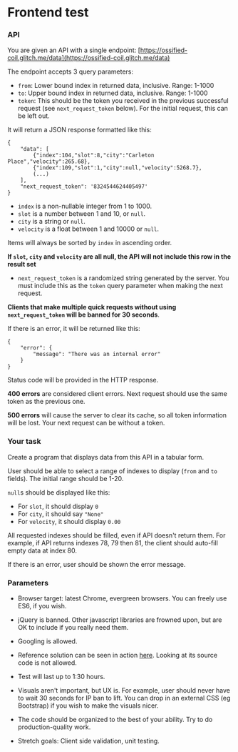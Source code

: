 # Frontend test

### API

You are given an API with a single endpoint: [https://ossified-coil.glitch.me/data](https://ossified-coil.glitch.me/data)

The endpoint accepts 3 query parameters:

- `from`: Lower bound index in returned data, inclusive. Range: 1-1000
- `to`: Upper bound index in returned data, inclusive. Range: 1-1000
- `token`: This should be the token you received in the previous successful request (see `next_request_token` below). For the initial request, this can be left out.

It will return a JSON response formatted like this:

```
{
	"data": [
		{"index":104,"slot":8,"city":"Carleton Place","velocity":265.68},
		{"index":109,"slot":1,"city":null,"velocity":5268.7},
		(...)
	],
	"next_request_token": '8324544624405497'
}
```

- `index` is a non-nullable integer from 1 to 1000.
- `slot` is a number between 1 and 10, or `null`.
- `city` is a string or `null`.
- `velocity` is a float between 1 and 10000 or `null`.

Items will always be sorted by `index` in ascending order.

**If `slot`, `city` and `velocity` are all null, the API will not include this row in the result set**

- `next_request_token` is a randomized string generated by the server. You must include this as the `token` query parameter when making the next request.

**Clients that make multiple quick requests without using `next_request_token` will be banned for 30 seconds**.

If there is an error, it will be returned like this:
```
{
	"error": {
		"message": "There was an internal error"
	}
}
```
Status code will be provided in the HTTP response.

**400 errors** are considered client errors. Next request should use the same token as the previous one.

**500 errors** will cause the server to clear its cache, so all token information will be lost. Your next request can be without a token.

### Your task

Create a program that displays data from this API in a tabular form. 

User should be able to select a range of indexes to display (`from` and `to` fields). The initial range should be 1-20.

`null`s should be displayed like this:
- For `slot`, it should display `0`
- For `city`, it should say `"None"`
- For `velocity`, it should display `0.00`

All requested indexes should be filled, even if API doesn't return them. For example, if API returns indexes 78, 79 then 81, the client should auto-fill empty data at index 80.

If there is an error, user should be shown the error message.

### Parameters

- Browser target: latest Chrome, evergreen browsers. You can freely use ES6, if you wish.

- jQuery is banned. Other javascript libraries are frowned upon, but are OK to include if you really need them.

- Googling is allowed.

- Reference solution can be seen in action [here](https://ossified-coil.glitch.me/solution). Looking at its source code is not allowed.

- Test will last up to 1:30 hours.

- Visuals aren't important, but UX is. For example, user should never have to wait 30 seconds for IP ban to lift. You can drop in an external CSS (eg Bootstrap) if you wish to make the visuals nicer.

- The code should be organized to the best of your ability. Try to do production-quality work.

- Stretch goals: Client side validation, unit testing.
